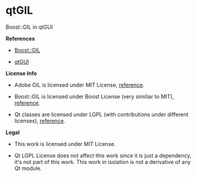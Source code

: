 # qtGIL
Boost::GIL in qtGUI

**References**

- [Boost::GIL](http://www.boost.org/doc/libs/1_60_0/libs/gil/doc/html/gildesignguide.html)

- [qtGUI](http://doc.qt.io/qt-5/qtgui-index.html)

**License Info**

- Adobe GIL is licensed under MIT License, [reference](https://stlab.adobe.com/licenses.html).

- Boost::GIL is licensed under Boost License (very similiar to MIT), [reference](http://www.boost.org/users/license.html).

- Qt classes are licensed under LGPL (with contributions under different licenses), [reference](http://doc.qt.io/qt-5/licensing.html).

**Legal**

- This work is licensed under MIT License.

- Qt LGPL License does not affect this work since it is just a dependency, it's not part of this work. This work in isolation is not a derivative of any Qt module.
